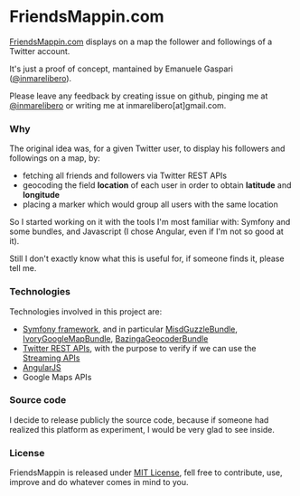 FriendsMappin.com
=================

[FriendsMappin.com](http://friendsmappin.com) displays on a map the follower and followings of a Twitter account.

It's just a proof of concept, mantained by Emanuele Gaspari ([@inmarelibero](http://twitter.com/inmarelibero)).

Please leave any feedback by creating issue on github, pinging me at [@inmarelibero](http://twitter.com/inmarelibero) or writing me at inmarelibero[at]gmail.com.

### Why

The original idea was, for a given Twitter user, to display his followers and followings on a map, by:

- fetching all friends and followers via Twitter REST APIs
- geocoding the field __location__ of each user in order to obtain __latitude__ and __longitude__
- placing a marker which would group all users with the same location

So I started working on it with the tools I'm most familiar with: Symfony and some bundles, and Javascript (I chose Angular, even if I'm not so good at it).

Still I don't exactly know what this is useful for, if someone finds it, please tell me.

### Technologies

Technologies involved in this project are:

- [Symfony framework](http://symfony.com), and in particular [MisdGuzzleBundle](https://github.com/misd-service-development/guzzle-bundle), [IvoryGoogleMapBundle](https://github.com/egeloen/IvoryGoogleMapBundle), [BazingaGeocoderBundle](https://github.com/geocoder-php/BazingaGeocoderBundle)
- [Twitter REST APIs](https://dev.twitter.com/rest/public), with the purpose to verify if we can use the [Streaming APIs](https://dev.twitter.com/streaming/overview)
- [AngularJS](https://angularjs.org/)
- Google Maps APIs

### Source code
I decide to release publicly the source code, because if someone had realized this platform as experiment, I would be very glad to see inside.

### License

FriendsMappin is released under [MIT License](http://opensource.org/licenses/MIT), fell free to contribute, use, improve and do whatever comes in mind to you.